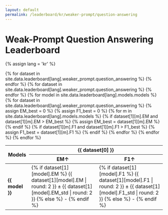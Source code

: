 ```yaml
---
layout: default
permalink: /leaderboard/kr/weaker-prompt/question-answering
---
```

# Weak-Prompt Question Answering Leaderboard
{% assign lang = 'kr' %}

<table class="table table-bordered table-sm w-100 dtHorizontalTable" cellspacing="0">
  <thead>
    <tr>
      <th rowspan="2" class="text-center align-middle">
        <b>Models</b>
      </th>
      {% for dataset in site.data.leaderboard[lang].weaker_prompt.question_answering %}
      <th colspan="2" class="text-center">
        <b>{{ dataset[0] }}</b>
      </th>
      {% endfor %}
    </tr>
    <tr>
      {% for dataset in site.data.leaderboard[lang].weaker_prompt.question_answering %}
      <th class="text-center"><b>EM↑</b></th>
      <th class="text-center"><b>F1↑</b></th>
      {% endfor %}
    </tr>
  </thead>
  <tbody>
    {% for model in site.data.leaderboard[lang].models.models %}
    <tr>
      <td class="text-center">
        <b>{{ model }}</b>
      </td>
      {% for dataset in site.data.leaderboard[lang].weaker_prompt.question_answering %}
        {% assign EM_best = 0 %}
        {% assign F1_best = 0 %}
        {% for m in site.data.leaderboard[lang].models.models %}
          {% if dataset[1][m].EM and dataset[1][m].EM > EM_best %}
            {% assign EM_best = dataset[1][m].EM %}
          {% endif %}
          {% if dataset[1][m].F1 and dataset[1][m].F1 > F1_best %}
            {% assign F1_best = dataset[1][m].F1 %}
          {% endif %}
        {% endfor %}
        <td class="text-center" {% if dataset[1][model].EM == EM_best %}style="background-color: cyan;"{% endif %}>
          {% if dataset[1][model].EM %}
          {{ dataset[1][model].EM | round: 2 }} ± {{ dataset[1][model].EM_std | round: 2 }}
          {% else %}
          -
          {% endif %}
        </td>
        <td class="text-center" {% if dataset[1][model].F1 == F1_best %}style="background-color: cyan;"{% endif %}>
          {% if dataset[1][model].F1 %}
          {{ dataset[1][model].F1 | round: 2 }} ± {{ dataset[1][model].F1_std | round: 2 }}
          {% else %}
          -
          {% endif %}
        </td>
      {% endfor %}
    </tr>
    {% endfor %}
  </tbody>
</table>